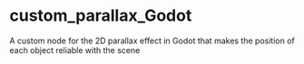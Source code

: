 # custom_parallax_Godot
A custom node for the 2D parallax effect in Godot that makes the position of each object reliable with the scene
